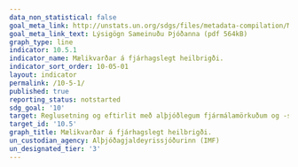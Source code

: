 ```yaml
---
data_non_statistical: false
goal_meta_link: http://unstats.un.org/sdgs/files/metadata-compilation/Metadata-Goal-10.pdf
goal_meta_link_text: Lýsigögn Sameinuðu Þjóðanna (pdf 564kB)
graph_type: line
indicator: 10.5.1
indicator_name: Mælikvarðar á fjárhagslegt heilbrigði.
indicator_sort_order: 10-05-01
layout: indicator
permalink: /10-5-1/
published: true
reporting_status: notstarted
sdg_goal: '10'
target: Reglusetning og eftirlit með alþjóðlegum fjármálamörkuðum og -stofnunum verði bætt og því regluverki beitt í auknum mæli. 
target_id: '10.5'
graph_title: Mælikvarðar á fjárhagslegt heilbrigði.
un_custodian_agency: Alþjóðagjaldeyrissjóðurinn (IMF)
un_designated_tier: '3'
---
```

